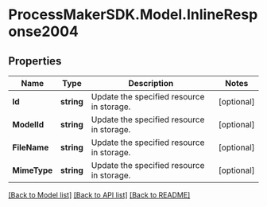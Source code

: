 
# ProcessMakerSDK.Model.InlineResponse2004

## Properties

Name | Type | Description | Notes
------------ | ------------- | ------------- | -------------
**Id** | **string** | Update the specified resource in storage. | [optional] 
**ModelId** | **string** | Update the specified resource in storage. | [optional] 
**FileName** | **string** | Update the specified resource in storage. | [optional] 
**MimeType** | **string** | Update the specified resource in storage. | [optional] 

[[Back to Model list]](../README.md#documentation-for-models)
[[Back to API list]](../README.md#documentation-for-api-endpoints)
[[Back to README]](../README.md)

